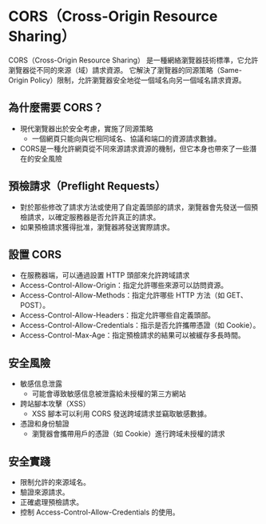 # CORS（Cross-Origin Resource Sharing）

CORS（Cross-Origin Resource Sharing） 是一種網絡瀏覽器技術標準，它允許瀏覽器從不同的來源（域）請求資源。
它解決了瀏覽器的同源策略（Same-Origin Policy）限制，允許瀏覽器安全地從一個域名向另一個域名請求資源。


## 為什麼需要 CORS？
* 現代瀏覽器出於安全考慮，實施了同源策略
  * 一個網頁只能向與它相同域名、協議和端口的資源請求數據。
* CORS是一種允許網頁從不同來源請求資源的機制，但它本身也帶來了一些潛在的安全風險

## 預檢請求（Preflight Requests）
* 對於那些修改了請求方法或使用了自定義頭部的請求，瀏覽器會先發送一個預檢請求，以確定服務器是否允許真正的請求。
* 如果預檢請求獲得批准，瀏覽器將發送實際請求。
  
## 設置 CORS
* 在服務器端，可以通過設置 HTTP 頭部來允許跨域請求
* Access-Control-Allow-Origin：指定允許哪些來源可以訪問資源。
* Access-Control-Allow-Methods：指定允許哪些 HTTP 方法（如 GET、POST）。
* Access-Control-Allow-Headers：指定允許哪些自定義頭部。
* Access-Control-Allow-Credentials：指示是否允許攜帶憑證（如 Cookie）。
* Access-Control-Max-Age：指定預檢請求的結果可以被緩存多長時間。

## 安全風險
* 敏感信息泄露
  * 可能會導致敏感信息被泄露給未授權的第三方網站
* 跨站腳本攻擊（XSS）
  * XSS 腳本可以利用 CORS 發送跨域請求並竊取敏感數據。
* 憑證和身份驗證
  * 瀏覽器會攜帶用戶的憑證（如 Cookie）進行跨域未授權的請求


## 安全實踐
* 限制允許的來源域名。
* 驗證來源請求。
* 正確處理預檢請求。
* 控制 Access-Control-Allow-Credentials 的使用。
